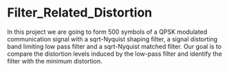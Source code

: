 # Filter_Related_Distortion
In this project we are going to form 500 symbols of a QPSK modulated communication signal with a sqrt-Nyquist shaping filter, a signal distorting band limiting low pass filter and a sqrt-Nyquist matched filter. Our goal is to compare the distortion levels induced by the low-pass filter and identify the filter with the minimum distortion.  
